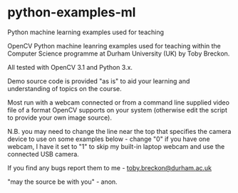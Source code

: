 # python-examples-ml
Python machine learning examples used for teaching

OpenCV Python machine leanring examples used for teaching within the Computer Science programme at Durham University (UK) by Toby Breckon.

All tested with OpenCV 3.1 and Python 3.x.

Demo source code is provided "as is" to aid your learning and understanding of topics on the course.

Most run with a webcam connected or from a command line supplied video file of a format OpenCV supports on your system (otherwise edit the script to provide your own image source).

N.B. you may need to change the line near the top that specifies the camera device to use on some examples below - change "0" if you have one webcam, I have it set to "1" to skip my built-in laptop webcam and use the connected USB camera.

If you find any bugs report them to me - toby.breckon@durham.ac.uk

"may the source be with you" - anon.
